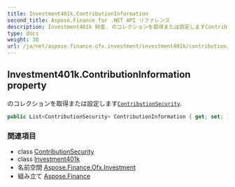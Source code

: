 ```yaml
---
title: Investment401k.ContributionInformation
second_title: Aspose.Finance for .NET API リファレンス
description: Investment401k 財産. のコレクションを取得または設定しますContributionSecurity.
type: docs
weight: 30
url: /ja/net/aspose.finance.ofx.investment/investment401k/contributioninformation/
---
```

## Investment401k.ContributionInformation property

のコレクションを取得または設定します[`ContributionSecurity`](../../contributionsecurity/).

```csharp
public List<ContributionSecurity> ContributionInformation { get; set; }
```

### 関連項目

* class [ContributionSecurity](../../contributionsecurity/)
* class [Investment401k](../)
* 名前空間 [Aspose.Finance.Ofx.Investment](../../investment401k/)
* 組み立て [Aspose.Finance](../../../)



